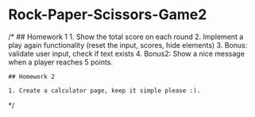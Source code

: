 # Rock-Paper-Scissors-Game2

 /*
    ## Homework 1
    1. Show the total score on each round
    2. Implement a play again functionality (reset the input, scores, hide elements)
    3. Bonus: validate user input, check if text exists
    4. Bonus2: Show a nice message when a player reaches 5 points.
        
    ## Homework 2
    
    1. Create a calculator page, keep it simple please :).
*/